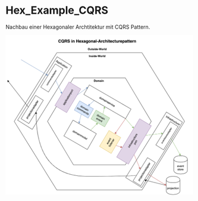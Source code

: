 # Hex_Example_CQRS

Nachbau einer Hexagonaler Archtitektur mit CQRS Pattern.

![HexCQRS](https://github.com/3dotsDev/Hex_Example_CQRS/blob/master/src/main/resources/HexwithCQRS.png)

